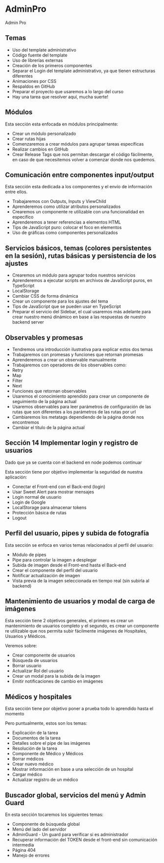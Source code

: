 # AdminPro

Admin Pro

## Temas

- Uso del template administrativo
- Código fuente del template
- Uso de librerías externas
- Creación de los primeros componentes
- Separar el Login del template administrativo, ya que tienen estructuras diferentes
- Animaciones por CSS
- Respaldos en GitHub
- Preparar el proyecto que usaremos a lo largo del curso
- Hay una tarea que resolver aquí, mucha suerte!

## Módulos
Esta sección esta enfocada en módulos principalmente:

- Crear un módulo personalizado
- Crear rutas hijas
- Comenzaremos a crear módulos para agrupar tareas específicas
- Realizar cambios en GitHub
- Crear Release Tags que nos permitan descargar el código fácilmente, en caso de que necesitemos volver a comenzar donde nos quedemos.

## Comunicación entre componentes input/output
Esta sección esta dedicada a los componentes y el envío de información entre ellos.

- Trabajaremos con Outputs, Inputs y ViewChild
- Aprenderemos como utilizar atributos personalizados
- Crearemos un componente re utilizable con una funcionalidad en especifico
- Aprenderemos a tener referencias a elementos HTML
- Tips de JavaScript puro: colocar el foco en elementos
- Uso de gráficas como componentes personalizados

## Servicios básicos, temas (colores persistentes en la sesión), rutas básicas y persistencia de los ajustes
- Crearemos un módulo para agrupar todos nuestros servicios
- Aprenderemos a ejecutar scripts en archivos de JavaScript puros, en TypeScript
- LocalStorage
- Cambiar CSS de forma dinámica
- Crear un componente para los ajustes del tema
- Tips de JavaScript que se pueden usar en TypeScript
- Preparar el servicio del Sidebar, el cual usaremos más adelante para crear nuestro menú dinámico en base a las respuestas de nuestro backend server

## Observables y promesas
- Tendremos una introducción ilustrativa para explicar estos dos temas
- Trabajaremos con promesas y funciones que retornan promesas
- Aprenderemos a crear un observable manualmente
- Trabajaremos con operadores de los observables como:
- Retry
- Map
- Filter
- Next
- Funciones que retornan observables
- Usaremos el conocimiento aprendido para crear un componente de seguimiento de la página actual
- Usaremos observables para leer parámetros de configuración de las rutas que son diferentes a los parámetros de las rutas por url
- Cambiaremos los metatags dependiendo de la página donde nos encontremos
- Cambiar el titulo de la página actual

## Sección 14 Implementar login y registro de usuarios
Dado que ya se cuenta con el backend en node podemos continuar

Esta sección tiene por objetivo implementar la seguridad de nuestra aplicación:

- Conectar el Front-end con el Back-end (login)
- Usar Sweet Alert para mostrar mensajes
- Login normal de usuario
- Login de Google
- LocalStorage para almacenar tokens
- Protección básica de rutas
- Logout

## Perfil del usuario, pipes y subida de fotografía
Esta sección se enfoca en varios temas relacionados al perfil del usuario:

- Módulo de pipes 
- Pipe para controlar la imagen a desplegar
- Subida de imagen desde el Front-end hasta el Back-end
- Crear el componente del perfil del usuario
- Notificar actualización de imagen
- Vista previa de la imagen seleccionada en tiempo real (sin subirla al backend)

## Mantenimiento de usuarios y modal de carga de imágenes
Esta sección tiene 2 objetivos generales, el primero es crear un mantenimiento de usuarios completo y el segundo, es crear un componente re utilizable que nos permita subir fácilmente imágenes de Hospitales, Usuarios y Médicos.

Veremos sobre:

- Crear componente de usuarios
- Búsqueda de usuarios
- Borrar usuario
- Actualizar Rol del usuario
- Crear un modal para la subida de la imagen
- Emitir notificaciones de cambio en imágenes

## Médicos y hospitales

Esta sección tiene por objetivo poner a prueba todo lo aprendido hasta el momento

Pero puntualmente, estos son los temas:

- Explicación de la tarea
- Documentos de la tarea
- Detalles sobre el pipe de las imágenes
- Resolución de la tarea
- Componente de Médico y Médicos
- Borrar médicos
- Crear nuevo médico
- Mostrar información en base a una selección de un hospital
- Cargar médico
- Actualizar registro de un médico

## Buscador global, servicios del menú y Admin Guard
En esta sección tocaremos los siguientes temas:

- Componente de búsqueda global
- Menú del lado del servidor
- AdminGuard - Un guard para verificar si es administrador
- Recuperar información del TOKEN desde el front-end sin comunicación intermedia
- Página 404
- Manejo de errores